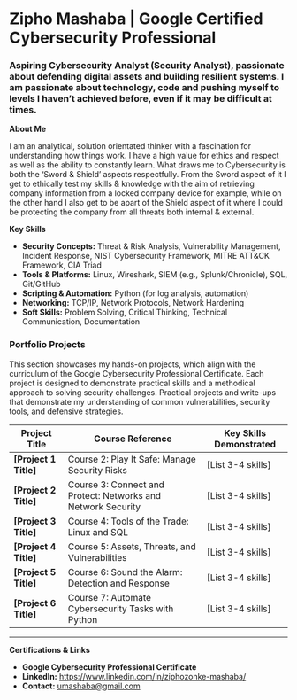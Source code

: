 
# Zipho Mashaba | Google Certified Cybersecurity Professional

### **Aspiring Cybersecurity Analyst (Security Analyst), passionate about defending digital assets and building resilient systems. I am passionate about technology, code and pushing myself to levels I haven’t achieved before, even if it may be difficult at times.**


**About Me**

I am an analytical, solution orientated thinker with a fascination for understanding how things work. I have a high value for ethics and respect as well as the ability to constantly learn. What draws me to Cybersecurity is both the ‘Sword & Shield’ aspects respectfully. From the Sword aspect of it I get to ethically test my skills & knowledge with the aim of retrieving company information from a locked company device for example, while on the other hand I also get to be apart of the Shield aspect of it where I could be protecting the company from all threats both internal & external.


**Key Skills**
- **Security Concepts:** Threat & Risk Analysis, Vulnerability Management, Incident Response, NIST Cybersecurity Framework, MITRE ATT&CK Framework, CIA Triad
- **Tools & Platforms:** Linux, Wireshark, SIEM (e.g., Splunk/Chronicle), SQL, Git/GitHub
- **Scripting & Automation:** Python (for log analysis, automation)
- **Networking:** TCP/IP, Network Protocols, Network Hardening
- **Soft Skills:** Problem Solving, Critical Thinking, Technical Communication, Documentation


### **Portfolio Projects**

This section showcases my hands-on projects, which align with the curriculum of the Google Cybersecurity Professional Certificate. Each project is designed to demonstrate practical skills and a methodical approach to solving security challenges. Practical projects and write-ups that demonstrate my understanding of common vulnerabilities, security tools, and defensive strategies.

| Project Title | Course Reference | Key Skills Demonstrated |
|---|---|---|
| **[Project 1 Title]** | Course 2: Play It Safe: Manage Security Risks | [List 3-4 skills] |
| **[Project 2 Title]** | Course 3: Connect and Protect: Networks and Network Security | [List 3-4 skills] |
| **[Project 3 Title]** | Course 4: Tools of the Trade: Linux and SQL | [List 3-4 skills] |
| **[Project 4 Title]** | Course 5: Assets, Threats, and Vulnerabilities | [List 3-4 skills] |
| **[Project 5 Title]** | Course 6: Sound the Alarm: Detection and Response | [List 3-4 skills] |
| **[Project 6 Title]** | Course 7: Automate Cybersecurity Tasks with Python | [List 3-4 skills] |

---

**Certifications & Links**
- **Google Cybersecurity Professional Certificate** 
- **LinkedIn:** https://www.linkedin.com/in/ziphozonke-mashaba/
- **Contact:** umashaba@gmail.com
